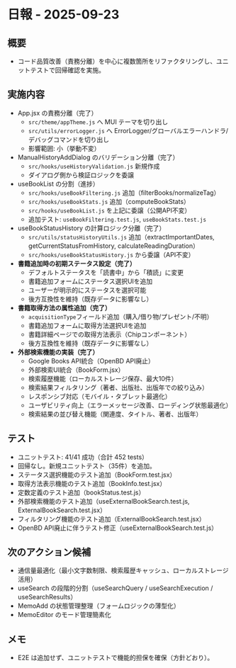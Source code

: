 # 日報 - 2025-09-23

## 概要
- コード品質改善（責務分離）を中心に複数箇所をリファクタリングし、ユニットテストで回帰確認を実施。

## 実施内容
- App.jsx の責務分離（完了）
  - `src/theme/appTheme.js` へ MUI テーマを切り出し
  - `src/utils/errorLogger.js` へ ErrorLogger/グローバルエラーハンドラ/デバッグコマンドを切り出し
  - 影響範囲: 小（挙動不変）
- ManualHistoryAddDialog のバリデーション分離（完了）
  - `src/hooks/useHistoryValidation.js` 新規作成
  - ダイアログ側から検証ロジックを委譲
- useBookList の分割（進捗）
  - `src/hooks/useBookFiltering.js` 追加（filterBooks/normalizeTag）
  - `src/hooks/useBookStats.js` 追加（computeBookStats）
  - `src/hooks/useBookList.js` を上記に委譲（公開API不変）
  - 追加テスト: `useBookFiltering.test.js`, `useBookStats.test.js`
- useBookStatusHistory の計算ロジック分離（完了）
  - `src/utils/statusHistoryUtils.js` 追加（extractImportantDates, getCurrentStatusFromHistory, calculateReadingDuration）
  - `src/hooks/useBookStatusHistory.js` から委譲（API不変）
- **書籍追加時の初期ステータス設定（完了）**
  - デフォルトステータスを「読書中」から「積読」に変更
  - 書籍追加フォームにステータス選択UIを追加
  - ユーザーが明示的にステータスを選択可能
  - 後方互換性を維持（既存データに影響なし）
- **書籍取得方法の属性追加（完了）**
  - `acquisitionType`フィールド追加（購入/借り物/プレゼント/不明）
  - 書籍追加フォームに取得方法選択UIを追加
  - 書籍詳細ページでの取得方法表示（Chipコンポーネント）
  - 後方互換性を維持（既存データに影響なし）
- **外部検索機能の実装（完了）**
  - Google Books API統合（OpenBD API廃止）
  - 外部検索UI統合（BookForm.jsx）
  - 検索履歴機能（ローカルストレージ保存、最大10件）
  - 検索結果フィルタリング（著者、出版社、出版年での絞り込み）
  - レスポンシブ対応（モバイル・タブレット最適化）
  - ユーザビリティ向上（エラーメッセージ改善、ローディング状態最適化）
  - 検索結果の並び替え機能（関連度、タイトル、著者、出版年）

## テスト
- ユニットテスト: 41/41 成功（合計 452 tests）
- 回帰なし。新規ユニットテスト（35件）を追加。
- ステータス選択機能のテスト追加（BookForm.test.jsx）
- 取得方法表示機能のテスト追加（BookInfo.test.jsx）
- 定数定義のテスト追加（bookStatus.test.js）
- 外部検索機能のテスト追加（useExternalBookSearch.test.js, ExternalBookSearch.test.jsx）
- フィルタリング機能のテスト追加（ExternalBookSearch.test.jsx）
- OpenBD API廃止に伴うテスト修正（useExternalBookSearch.test.js）

## 次のアクション候補
- 通信量最適化（最小文字数制限、検索履歴キャッシュ、ローカルストレージ活用）
- useSearch の段階的分割（useSearchQuery / useSearchExecution / useSearchResults）
- MemoAdd の状態管理整理（フォームロジックの薄型化）
- MemoEditor のモード管理簡素化

## メモ
- E2E は追加せず、ユニットテストで機能的担保を確保（方針どおり）。
